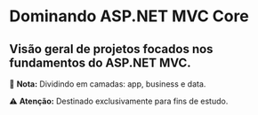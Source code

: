 # Dominando ASP.NET MVC Core #

##  Visão geral de projetos focados nos fundamentos do ASP.NET MVC. ##

📝 **Nota:** Dividindo em camadas: app, business e data.

⚠️ **Atenção:** Destinado exclusivamente para fins de estudo.

##
